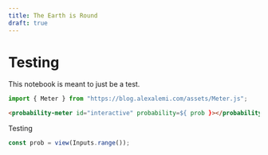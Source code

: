 ```yaml
---
title: The Earth is Round
draft: true
---
```

# Testing

This notebook is meant to just be a test.

```js
import { Meter } from "https://blog.alexalemi.com/assets/Meter.js";
```

```html
<probability-meter id="interactive" probability=${ prob }></probability-meter>
```


Testing

```js
const prob = view(Inputs.range());
```
